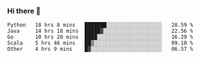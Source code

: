 ### Hi there 👋

<!--
**yeya24/yeya24** is a ✨ _special_ ✨ repository because its `README.md` (this file) appears on your GitHub profile.

Here are some ideas to get you started:

- 🔭 I’m currently working on ...
- 🌱 I’m currently learning ...
- 👯 I’m looking to collaborate on ...
- 🤔 I’m looking for help with ...
- 💬 Ask me about ...
- 📫 How to reach me: ...
- 😄 Pronouns: ...
- ⚡ Fun fact: ...
-->

<!--START_SECTION:waka-->
```text
Python   18 hrs 8 mins   ███████░░░░░░░░░░░░░░░░░░   28.59 % 
Java     14 hrs 18 mins  █████▓░░░░░░░░░░░░░░░░░░░   22.56 % 
Go       10 hrs 20 mins  ████░░░░░░░░░░░░░░░░░░░░░   16.29 % 
Scala    5 hrs 46 mins   ██▒░░░░░░░░░░░░░░░░░░░░░░   09.10 % 
Other    4 hrs 9 mins    █▓░░░░░░░░░░░░░░░░░░░░░░░   06.57 % 
```
<!--END_SECTION:waka-->
